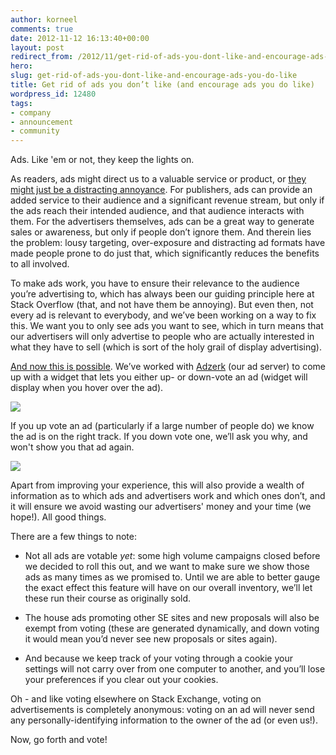 ```yaml
---
author: korneel
comments: true
date: 2012-11-12 16:13:40+00:00
layout: post
redirect_from: /2012/11/get-rid-of-ads-you-dont-like-and-encourage-ads-you-do-like
hero: 
slug: get-rid-of-ads-you-dont-like-and-encourage-ads-you-do-like
title: Get rid of ads you don’t like (and encourage ads you do like)
wordpress_id: 12480
tags:
- company
- announcement
- community
---
```


Ads. Like 'em or not, they keep the lights on.

As readers, ads might direct us to a valuable service or product, or [they might just be a distracting annoyance](http://meta.stackoverflow.com/questions/143130/is-it-possible-to-remove-the-careers-banner-with-the-dying-starfish). For publishers, ads can provide an added service to their audience and a significant revenue stream, but only if the ads reach their intended audience, and that audience interacts with them. For the advertisers themselves, ads can be a great way to generate sales or awareness, but only if people don’t ignore them. And therein lies the problem: lousy targeting, over-exposure and distracting ad formats have made people prone to do just that, which significantly reduces the benefits to all involved.

To make ads work, you have to ensure their relevance to the audience you’re advertising to, which has always been our guiding principle here at Stack Overflow (that, and not have them be annoying). But even then, not every ad is relevant to everybody, and we’ve been working on a way to fix this. We want you to only see ads you want to see, which in turn means that our advertisers will only advertise to people who are actually interested in what they have to sell (which is sort of the holy grail of display advertising).

[And now this is possible](http://meta.stackoverflow.com/questions/24643/rate-the-quality-of-the-ads). We’ve worked with [Adzerk](http://www.adzerk.com/) (our ad server) to come up with a widget that lets you either up- or down-vote an ad (widget will display when you hover over the ad).

![](https://i.stack.imgur.com/926J9.png)

If you up vote an ad (particularly if a large number of people do) we know the ad is on the right track. If you down vote one, we’ll ask you why, and won't show you that ad again.

![](https://i.stack.imgur.com/KNtoj.png)

Apart from improving your experience, this will also provide a wealth of information as to which ads and advertisers work and which ones don’t, and it will ensure we avoid wasting our advertisers' money and your time (we hope!). All good things.

There are a few things to note:



	
  * Not all ads are votable _yet_: some high volume campaigns closed before we decided to roll this out, and we want to make sure we show those ads as many times as we promised to. Until we are able to better gauge the exact effect this feature will have on our overall inventory, we’ll let these run their course as originally sold.

	
  * The house ads promoting other SE sites and new proposals will also be exempt from voting (these are generated dynamically, and down voting it would mean you’d never see new proposals or sites again).

	
  * And because we keep track of your voting through a cookie your settings will not carry over from one computer to another, and you’ll lose your preferences if you clear out your cookies.


Oh - and like voting elsewhere on Stack Exchange, voting on advertisements is completely anonymous: voting on an ad will never send any personally-identifying information to the owner of the ad (or even us!).

Now, go forth and vote!
